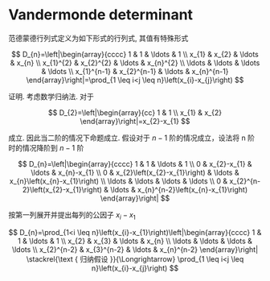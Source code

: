 # Vandermonde determinant

范德蒙德行列式定义为如下形式的行列式, 其值有特殊形式

$$
D_{n}=\left|\begin{array}{cccc}
1 & 1 & \ldots & 1 \\
x_{1} & x_{2} & \ldots & x_{n} \\
x_{1}^{2} & x_{2}^{2} & \ldots & x_{n}^{2} \\
\ldots & \ldots & \ldots & \ldots \\
x_{1}^{n-1} & x_{2}^{n-1} & \ldots & x_{n}^{n-1}
\end{array}\right|=\prod_{1 \leq i<j \leq n}\left(x_{i}-x_{j}\right)
$$

证明. 考虑数学归纳法. 对于

$$
D_{2}=\left|\begin{array}{cc}
1 & 1 \\
x_{1} & x_{2}
\end{array}\right|=x_{2}-x_{1}
$$

成立. 因此当二阶的情况下命题成立. 假设对于 $n-1$ 阶的情况成立，设法将 n 阶时的情况降阶到 $n-1$ 阶

$$
D_{n}=\left|\begin{array}{cccc}
1 & 1 & \ldots & 1 \\
0 & x_{2}-x_{1} & \ldots & x_{n}-x_{1} \\
0 & x_{2}\left(x_{2}-x_{1}\right) & \ldots & x_{n}\left(x_{n}-x_{1}\right) \\
\ldots & \ldots & \ldots & \ldots \\
0 & x_{2}^{n-2}\left(x_{2}-x_{1}\right) & \ldots & x_{n}^{n-2}\left(x_{n}-x_{1}\right)
\end{array}\right|
$$

按第一列展开并提出每列的公因子 $x_{i}-x_{1}$

$$
D_{n}=\prod_{1<i \leq n}\left(x_{i}-x_{1}\right)\left|\begin{array}{cccc}
1 & 1 & \ldots & 1 \\
x_{2} & x_{3} & \ldots & x_{n} \\
\ldots & \ldots & \ldots & \ldots \\
x_{2}^{n-2} & x_{3}^{n-2} & \ldots & x_{n}^{n-2}
\end{array}\right| \stackrel{\text { 归纳假设 }}{\Longrightarrow} \prod_{1 \leq i<j \leq n}\left(x_{i}-x_{j}\right)
$$

